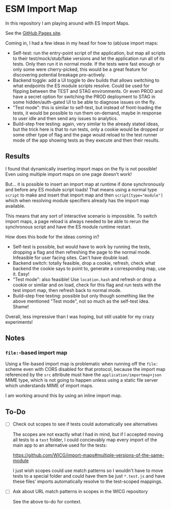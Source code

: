 # ESM Import Map

In this repository I am playing around with ES Import Maps.

See the [GitHub Pages site](https://tomashubelbauer.github.io/esm-import-map).

Coming in, I had a few ideas in my head for how to (ab)use import maps:

- Self-test: run the entry-point script of the application, but map all scripts
  to their test/mock/stub/fake versions and let the application run all of its
  tests.
  Only then run it in normal mode.
  If the tests were fast enough or only some were cherry-picked, this would be a
  great feature for discovering potential breakage pro-actively.
- Backend toggle: add a UI toggle to dev builds that allows switching to what
  endpoints the ES module scripts resolve.
  Could be used for flipping between the TEST and STAG environments.
  Or even PROD and have a secret option for switching the PROD deployment to
  STAG in some hidden/auth-gated UI to be able to diagnose issues on the fly.
- "Test mode": this is similar to self-test, but instead of front-loading the
  tests, it would be possible to run them on-demand, maybe in response to user
  idle and then send any issues to analytics.
- Build-step free testing: again, very similar to the already stated ideas, but
  the trick here is that to run tests, only a cookie would be dropped or some
  other type of flag and the page would reload to the test runner mode of the
  app showing tests as they execute and then their results.

## Results

I found that dynamically inserting import maps on the fly is not possible! Even
using multiple import maps on one page doesn't work!

But… it is possible to insert an import map at runtime if done synchronously and
before any ES module script loads! That means using a normal type `script` to
make and insert that import map and then `script[type="module"]` which when
resolving module specifiers already has the import map available.

This means that any sort of interactive scenario is impossible. To switch import
maps, a page reload is always needed to be able to rerun the synchronous script
and have the ES module runtime restart.

How does this bode for the ideas coming in?

- Self-test is possible, but would have to work by running the tests, dropping a
  flag and then refreshing the page to the normal mode. Infeasible for user
  facing sites. Can't have double load.
- Backend switch: totally feasible, drop a cookie, refresh, check what backend
  the cookie says to point to, generate a corresponding map, use it. Easy!
- "Test mode": also feasible! Use `location.hash` and refresh or drop a cookie
  or similar and on load, check for this flag and run tests with the test import
  map, then refresh back to normal mode.
- Build-step free testing: possible but only though something like the above
  mentioned "Test mode", not so much as the self-test idea. Shame!

Overall, less impressive than I was hoping, but still usable for my crazy
experiments!

## Notes

### `file:`-based import map

Using a file-based import map is problematic when running off the `file:` scheme
even with CORS disabled for that protocol, because the import map referenced by
the `src` attribute must have the `application/importmap+json` MIME type, which
is not going to happen unless using a static file server which understands MIME
of import maps.

I am working around this by using an inline import map.

## To-Do

- [ ] Check out scopes to see if tests could automatically see alternatives

  The scopes are not exactly what I had in mind, but if I accepted moving all
  tests to a `test` folder, I could concievably map every import of the main app
  to an alternative used for the tests:

  https://github.com/WICG/import-maps#multiple-versions-of-the-same-module

  I just wish scopes could use match patterns so I wouldn't have to move tests
  to a special folder and could have them be just `*.test.js` and have these
  files' imports automatically resolve to the test-scoped mappings.

- [ ] Ask about URL match patterns in scopes in the WICG repository

  See the above to-do for context.
